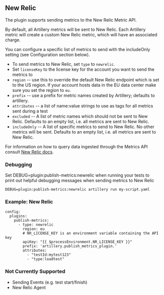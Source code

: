 ## New Relic

The plugin supports sending metrics to the New Relic Metric API.

By default, all Artillery metrics will be sent to New Relic. Each Artillery metric will create a custom New Relic metric, which will have an associated charge.

You can configure a specific list of metrics to send with the includeOnly setting (see Configuration section below).

- To send metrics to New Relic, set `type` to `newrelic`.
- Set `licenseKey` to the license key for the account you want to send the metrics to
- `region` -- use this to override the default New Relic endpoint which is set to the US region. If your account hosts data in the EU data center make sure you set the region to `eu`.
- `prefix` -- use a prefix for metric names created by Artillery; defaults to artillery.
- `attributes` -- a list of name:value strings to use as tags for all metrics sent during a test
- `excluded` -- A list of metric names which should not be sent to New Relic. Defaults to an empty list, i.e. all metrics are sent to New Relic.
- `includeOnly` -- A list of specific metrics to send to New Relic. No other metrics will be sent. Defaults to an empty list, i.e. all metrics are sent to New Relic.


For information on how to query data ingested through the Metrics API consult [New Relic docs](https://docs.newrelic.com/docs/data-apis/ingest-apis/metric-api/introduction-metric-api/#find-data). 


### Debugging

Set DEBUG=plugin:publish-metrics:newrelic when running your tests to print out helpful debugging messages when sending metrics to New Relic

```
DEBUG=plugin:publish-metrics:newrelic artillery run my-script.yaml
```


### Example: New Relic

```
config:
  plugins:
    publish-metrics:
      - type: newrelic
        region: eu
        # NR_LICENSE_KEY is an environment variable containing the API key
        apiKey: "{{ $processEnvironment.NR_LICENSE_KEY }}"
        prefix: 'artillery.publish_metrics_plugin.'
        attributes:
          - "testId:mytest123"
          - "type:loadtest"

```

### Not Currently Supported

- Sending Events (e.g. test start/finish)
- New Relic Agent
